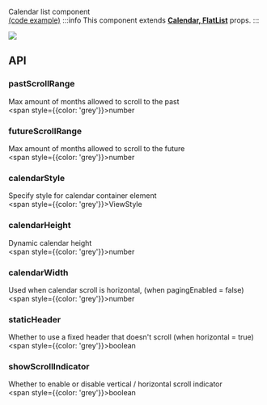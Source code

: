 Calendar list component  
[(code example)](https://github.com/wix/react-native-calendars/blob/master/example/src/screens/calendarsList.tsx)
:::info
This component extends **[Calendar, FlatList](https://github.com/wix/react-native-calendars/blob/master/src/calendar/index.tsx,https://reactnative.dev/docs/flatlist)** props.
:::
<div style={{display: 'flex', flexDirection: 'row', overflowX: 'auto', maxHeight: '500px', alignItems: 'center'}}><img style={{maxHeight: '420px'}} src={'https://github.com/wix/react-native-calendars/blob/master/demo/assets/calendar-list.gif?raw=true'}/>

</div>

## API
### pastScrollRange
Max amount of months allowed to scroll to the past  
<span style={{color: 'grey'}}>number</span>

### futureScrollRange
Max amount of months allowed to scroll to the future  
<span style={{color: 'grey'}}>number</span>

### calendarStyle
Specify style for calendar container element  
<span style={{color: 'grey'}}>ViewStyle</span>

### calendarHeight
Dynamic calendar height  
<span style={{color: 'grey'}}>number</span>

### calendarWidth
Used when calendar scroll is horizontal, (when pagingEnabled = false)  
<span style={{color: 'grey'}}>number</span>

### staticHeader
Whether to use a fixed header that doesn't scroll (when horizontal = true)  
<span style={{color: 'grey'}}>boolean</span>

### showScrollIndicator
Whether to enable or disable vertical / horizontal scroll indicator  
<span style={{color: 'grey'}}>boolean</span>

